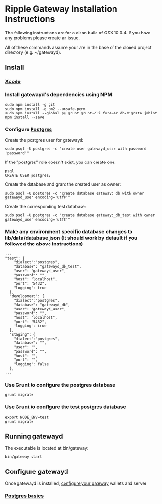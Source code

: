# Ripple Gateway Installation Instructions

The following instructions are for a clean build of OSX 10.9.4. If you have any problems please create an issue.

All of these commands assume your are in the base of the cloned project directory (e.g. ~/gatewayd).

## Install

### [Xcode](https://developer.apple.com/xcode/downloads/)

### Install gatewayd's dependencies using NPM:

    sudo npm install -g git
    sudo npm install -g pm2 --unsafe-perm
    sudo npm install --global pg grunt grunt-cli forever db-migrate jshint
    npm install --save

### Configure [Postgres](https://help.ubuntu.com/community/PostgreSQL)

Create the postgres user for gatewayd:

    sudo psql -U postgres -c "create user gatewayd_user with password 'password'"

If the "postgres" role doesn't exist, you can create one:

    psql
    CREATE USER postgres;

Create the database and grant the created user as owner:

    sudo psql -U postgres -c "create database gatewayd_db with owner gatewayd_user encoding='utf8'"
    
Create the corresponding test database:

    sudo psql -U postgres -c "create database gatewayd_db_test with owner gatewayd_user encoding='utf8'"    

### Make any environment specific database changes to lib/data/database.json (It should work by default if you followed the above instructions)

    ...
    "test": {
        "dialect":"postgres",
        "database": "gatewayd_db_test",
        "user": "gatewayd_user",
        "password": "",
        "host": "localhost",
        "port": "5432",
        "logging": true
      },
      "development": {
        "dialect":"postgres",
        "database": "gatewayd_db",
        "user": "gatewayd_user",
        "password": "",
        "host": "localhost",
        "port": "5432",
        "logging": true
      },
      "staging": {
        "dialect":"postgres",
        "database": "",
        "user": "",
        "password": "",
        "host": "",
        "port": "",
        "logging": false
      },
    ...

### Use Grunt to configure the postgres database

    grunt migrate
    
### Use Grunt to configure the test postgres database

    export NODE_ENV=test
    grunt migrate    

## Running gatewayd

The executable is located at bin/gateway:

    bin/gateway start

## Configure gatewayd

Once gatewayd is installed, [configure your gateway](./setup.md) wallets and server

### [Postgres basics](http://jazstudios.blogspot.com/2010/06/postgresql-login-commands.html)

